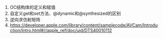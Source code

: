 1. OC结构体的定义和赋值
2. 自定义get和set方法、@dynamic和@synthesized的区别
3. 逆向求仿射矩阵
4. https://developer.apple.com/library/content/samplecode/AVCam/Introduction/Intro.html#//apple_ref/doc/uid/DTS40010112